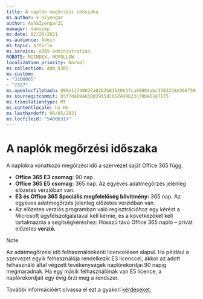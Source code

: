 ```yaml
---
title: A naplók megőrzési időszaka
ms.author: v-aiyengar
author: AshaIyengar21
manager: dansimp
ms.date: 02/26/2021
ms.audience: Admin
ms.topic: article
ms.service: o365-administration
ROBOTS: NOINDEX, NOFOLLOW
localization_priority: Normal
ms.collection: Adm_O365
ms.custom:
- "3100005"
- "7327"
ms.openlocfilehash: d98e11748027a0262b8353063fca68894abc3783238e368f59f7457ea2ba0a8f
ms.sourcegitcommit: b5f7da89a650d2915dc652449623c78be6247175
ms.translationtype: MT
ms.contentlocale: hu-HU
ms.lasthandoff: 08/05/2021
ms.locfileid: "54006317"
---
```

# <a name="about-audit-logs-retention-periods"></a>A naplók megőrzési időszaka

A naplókra vonatkozó megőrzési idő a szervezet saját Office 365 függ.

- **Office 365 E3 csomag:** 90 nap.
- **Office 365 E5 csomag:** 365 nap. Az egyéves adatmegőrzés jelenleg előzetes verzióban van.
- **E3 és Office 365 Speciális megfelelőség bővítmény:** 365 nap. Az egyéves adatmegőrzés jelenleg előzetes verzióban van.
- Az előzetes verziós programban való regisztrációhoz egy kérést a Microsoft ügyfélszolgálatával kell kérnie, és a következőket kell tartalmaznia a segítségkéréshez: Hosszú távú Office 365 napló – privát előzetes **verzió.**
> [!NOTE]
> Az adatmegőrzési idő felhasználónkénti licencelésen alapul. Ha például a szervezet egyik felhasználója rendelkezik E3 licenccel, akkor az adott felhasználó által végzett tevékenységek naplórekordjai 90 napig megmaradnak. Ha egy másik felhasználónak van E5 licence, a naplórekordjait egy évig őrzi meg a rendszer.

További információért olvassa el ezt a gyakori [kérdéseket.](https://go.microsoft.com/fwlink/?linkid=2115336)